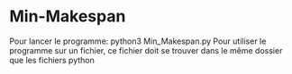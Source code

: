 # Min-Makespan
Pour lancer le programme:
python3 Min_Makespan.py
Pour utiliser le programme sur un fichier, ce fichier doit se trouver dans le même dossier que les fichiers python

